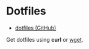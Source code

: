 # Dotfiles

- [dotfiles (GitHub)](https://github.com/lukejanicke/dotfiles)

Get dotfiles using **curl** or [wget](wget.md).
